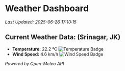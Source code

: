
# Weather Dashboard

_Last Updated: 2025-06-26 17:10:15_

## Current Weather Data: (Srinagar, JK)
- **Temperature:** 22.2 °C ![Temperature Badge](https://img.shields.io/badge/Temperature-Medium%20Temp-green)
- **Wind Speed:** 4.6 km/h ![Wind Speed Badge](https://img.shields.io/badge/Wind%20Speed-Light%20Wind-blue)

*Powered by Open-Meteo API*
